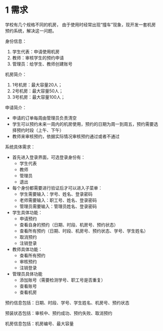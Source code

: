# 1 需求

学校有几个规格不同的机房， 由于使用时经常出现“撞车”现象，现开发一套机房预约系统，解决这一问题。

身份信息：

1. 学生代表：申请使用机房
2. 教师：审核学生的预约申请
3. 管理员：给学生、教师创建账号

机房简介：

1. 1号机房：最大容量20人；
2. 2号机房：最大容量50人；
3. 3号机房：最大容量100人；

申请简介：

- 申请的订单每周由管理员负责清空
- 学生可以预约未来一周内的机房使用，预约的日期为周一到周五，预约需要选择预约时段（上午、下午）
- 教师来审核预约，依据实际情况审核预约通过或者不通过

系统具体需求：

- 首先进入登录界面，可选登录身份有：
  - 学生代表
  - 教师
  - 管理员
  - 退出
- 每个身份都需要进行验证后才可以进入子菜单：
  - 学生需要输入：学号、姓名、登录密码
  - 老师需要输入：职工号、姓名、登录密码
  - 管理员需要输入：管理员姓名、登录密码
- 学生具体功能：
  - 申请预约
  - 查看自身的预约（日期、时段、机房号、预约状态）
  - 查看所有预约（日期、时段、机房号、预约状态、学号、学生姓名）
  - 取消预约
  - 注销登录
- 教师具体功能：
  - 查看所有预约
  - 审核预约
  - 注销登录
- 管理员具体功能
  - 添加账号（需要检测学号、职工号是否重复）
  - 查看账号
  - 查看机房



预约信息包括：日期、时段、学号、学生姓名、机房号、预约状态

预装状态包括：审核中、预约成功、预约失败、取消预约

机房信息包括：机房编号、最大容量

